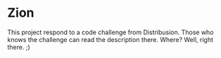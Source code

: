 # Zion

This project respond to a code challenge from Distribusion. Those who knows the challenge can read the description there. Where? Well, right there.
 ;)